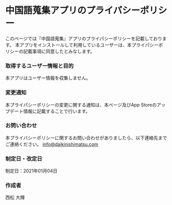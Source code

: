 # 中国語蒐集アプリのプライパシーポリシー

このページでは『中国語蒐集』アプリのプライパシーポリシーを記載しております。
本アプリをインストールして利用しているユーザーは、本プライパシーポリシーの記載事項に同意したとみなします。

### 取得するユーザー情報と目的
本アプリはユーザー情報を収集しません。

### 変更通知
本プライパシーポリシーの変更に関する通知は、本ページ及びApp Storeのアップデート情報に記載することで行います。

### お問い合わせ
本プライバシーポリシーに関するお問い合わせがありましたら、以下連絡先までご連絡ください。
info@daikinishimatsu.com

### 制定日・改定日
制定日：2021年01月04日

### 作成者
西松 大輝
